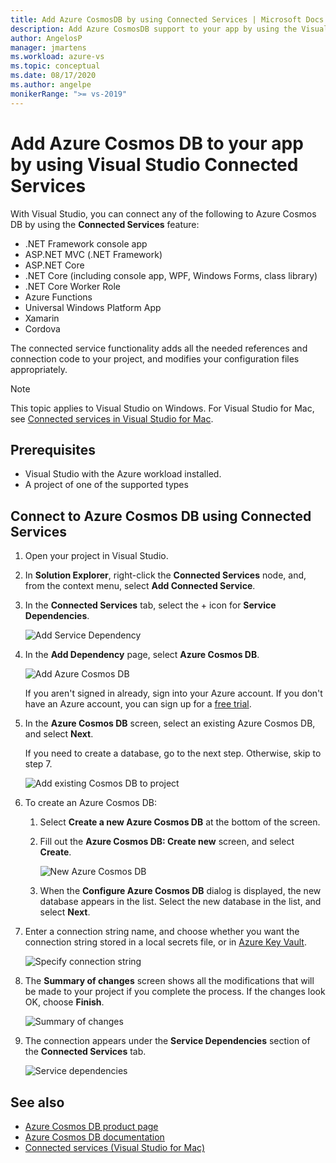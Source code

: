 ```yaml
---
title: Add Azure CosmosDB by using Connected Services | Microsoft Docs
description: Add Azure CosmosDB support to your app by using the Visual Studio to add a connected service
author: AngelosP
manager: jmartens
ms.workload: azure-vs
ms.topic: conceptual
ms.date: 08/17/2020
ms.author: angelpe
monikerRange: ">= vs-2019"
---
```

# Add Azure Cosmos DB to your app by using Visual Studio Connected Services

With Visual Studio, you can connect any of the following to Azure Cosmos DB by using the **Connected Services** feature:

- .NET Framework console app
- ASP.NET MVC (.NET Framework) 
- ASP.NET Core
- .NET Core (including console app, WPF, Windows Forms, class library)
- .NET Core Worker Role
- Azure Functions
- Universal Windows Platform App
- Xamarin
- Cordova

The connected service functionality adds all the needed references and connection code to your project, and modifies your configuration files appropriately.

> [!NOTE]
> This topic applies to Visual Studio on Windows. For Visual Studio for Mac, see [Connected services in Visual Studio for Mac](/visualstudio/mac/connected-services).
## Prerequisites

- Visual Studio with the Azure workload installed.
- A project of one of the supported types

## Connect to Azure Cosmos DB using Connected Services

1. Open your project in Visual Studio.

1. In **Solution Explorer**, right-click the **Connected Services** node, and, from the context menu, select **Add Connected Service**.

1. In the **Connected Services** tab, select the + icon for **Service Dependencies**.

    ![Add Service Dependency](./media/vs-azure-tools-connected-services-storage/vs-2019/connected-services-tab.png)

1. In the **Add Dependency** page, select **Azure Cosmos DB**.

    ![Add Azure Cosmos DB](./media/azure-cosmosdb-add-connected-service/azure-cosmosdb.png)

    If you aren't signed in already, sign into your Azure account. If you don't have an Azure account, you can sign up for a [free trial](https://azure.microsoft.com/account/free).

1. In the **Azure Cosmos DB** screen, select an existing Azure Cosmos DB, and select **Next**.

    If you need to create a database, go to the next step. Otherwise, skip to step 7.

    ![Add existing Cosmos DB to project](./media/azure-cosmosdb-add-connected-service/created-cosmosdb.png)

1. To create an Azure Cosmos DB:

   1. Select **Create a new Azure Cosmos DB** at the bottom of the screen.

   1. Fill out the **Azure Cosmos DB: Create new** screen, and select **Create**.

       ![New Azure Cosmos DB](./media/azure-cosmosdb-add-connected-service/create-new-cosmosdb.png)

   1. When the **Configure Azure Cosmos DB** dialog is displayed, the new database appears in the list. Select the new database in the list, and select **Next**.

1. Enter a connection string name, and choose whether you want the connection string stored in a local secrets file, or in [Azure Key Vault](/azure/key-vault).

   ![Specify connection string](./media/azure-cosmosdb-add-connected-service/connection-string.png)

1. The **Summary of changes** screen shows all the modifications that will be made to your project if you complete the process. If the changes look OK, choose **Finish**.

   ![Summary of changes](./media/azure-cosmosdb-add-connected-service/summary-of-changes.png)

1. The connection appears under the **Service Dependencies** section of the **Connected Services** tab.

   ![Service dependencies](./media/azure-cosmosdb-add-connected-service/service-dependencies-after.png)

## See also

- [Azure Cosmos DB product page](https://azure.microsoft.com/services/cosmos-db/)
- [Azure Cosmos DB documentation](/azure/cosmos-db/)
- [Connected services (Visual Studio for Mac)](/visualstudio/mac/connected-services)
